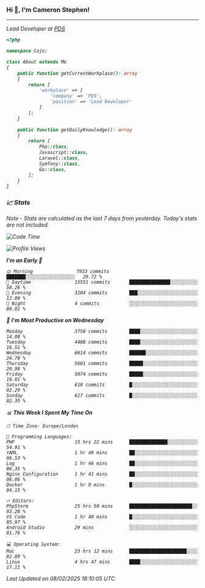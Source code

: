 ### Hi 👋, I'm Cameron Stephen!
<hr>
<p><em>Lead Developer at <a href="https://prindatasolutions.co.uk">PDS</a></p>


```php
<?php

namespace Cajs;

class About extends Me
{
    public function getCurrentWorkplace(): array
    {
        return [
            'workplace' => [
                'company' => 'PDS',
                'position' => 'Lead Developer'
            ]
        ];
    }

    public function getDailyKnowledge(): array
    {
        return [
            Php::class,
            Javascript::class,
            Laravel::class,
            Symfony::class,
            Go::class,
        ];
    }
}
```

### 📈 Stats
<p><em>Note - Stats are calculated as the last 7 days from yesterday. Today's stats are not included.</em></p>


<!--START_SECTION:waka-->
![Code Time](http://img.shields.io/badge/Code%20Time-4%2C284%20hrs%2031%20mins-blue)

![Profile Views](http://img.shields.io/badge/Profile%20Views-0-blue)

**I'm an Early 🐤** 

```text
🌞 Morning                7933 commits        ███████░░░░░░░░░░░░░░░░░░   29.72 % 
🌆 Daytime                15551 commits       ███████████████░░░░░░░░░░   58.26 % 
🌃 Evening                3204 commits        ███░░░░░░░░░░░░░░░░░░░░░░   12.00 % 
🌙 Night                  4 commits           ░░░░░░░░░░░░░░░░░░░░░░░░░   00.01 % 
```
📅 **I'm Most Productive on Wednesday** 

```text
Monday                   3758 commits        ████░░░░░░░░░░░░░░░░░░░░░   14.08 % 
Tuesday                  4408 commits        ████░░░░░░░░░░░░░░░░░░░░░   16.51 % 
Wednesday                6614 commits        ██████░░░░░░░░░░░░░░░░░░░   24.78 % 
Thursday                 5601 commits        █████░░░░░░░░░░░░░░░░░░░░   20.98 % 
Friday                   5074 commits        █████░░░░░░░░░░░░░░░░░░░░   19.01 % 
Saturday                 610 commits         █░░░░░░░░░░░░░░░░░░░░░░░░   02.29 % 
Sunday                   627 commits         █░░░░░░░░░░░░░░░░░░░░░░░░   02.35 % 
```


📊 **This Week I Spent My Time On** 

```text
🕑︎ Time Zone: Europe/London

💬 Programming Languages: 
PHP                      15 hrs 22 mins      ██████████████░░░░░░░░░░░   54.91 % 
YAML                     1 hr 49 mins        ██░░░░░░░░░░░░░░░░░░░░░░░   06.53 % 
Log                      1 hr 46 mins        ██░░░░░░░░░░░░░░░░░░░░░░░   06.35 % 
Nginx Configuration      1 hr 41 mins        ██░░░░░░░░░░░░░░░░░░░░░░░   06.06 % 
Docker                   1 hr 9 mins         █░░░░░░░░░░░░░░░░░░░░░░░░   04.15 % 

🔥 Editors: 
PhpStorm                 25 hrs 50 mins      ███████████████████████░░   92.28 % 
VS Code                  1 hr 40 mins        █░░░░░░░░░░░░░░░░░░░░░░░░   05.97 % 
Android Studio           29 mins             ░░░░░░░░░░░░░░░░░░░░░░░░░   01.76 % 

💻 Operating System: 
Mac                      23 hrs 12 mins      █████████████████████░░░░   82.89 % 
Linux                    4 hrs 47 mins       ████░░░░░░░░░░░░░░░░░░░░░   17.11 % 
```


 Last Updated on 08/02/2025 18:10:05 UTC
<!--END_SECTION:waka-->
